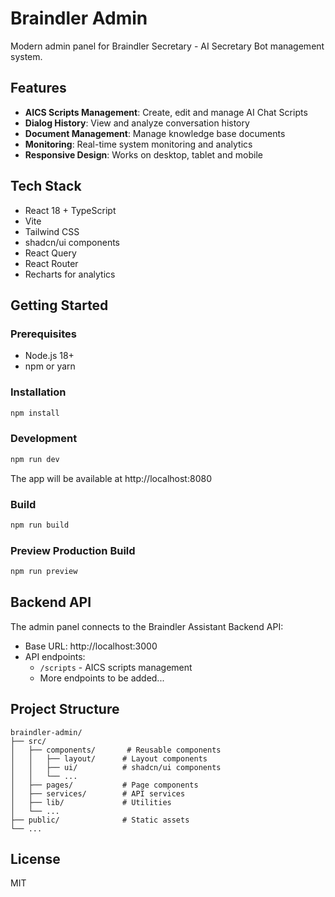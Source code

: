 # Braindler Admin

Modern admin panel for Braindler Secretary - AI Secretary Bot management system.

## Features

- **AICS Scripts Management**: Create, edit and manage AI Chat Scripts
- **Dialog History**: View and analyze conversation history
- **Document Management**: Manage knowledge base documents
- **Monitoring**: Real-time system monitoring and analytics
- **Responsive Design**: Works on desktop, tablet and mobile

## Tech Stack

- React 18 + TypeScript
- Vite
- Tailwind CSS
- shadcn/ui components
- React Query
- React Router
- Recharts for analytics

## Getting Started

### Prerequisites

- Node.js 18+
- npm or yarn

### Installation

```bash
npm install
```

### Development

```bash
npm run dev
```

The app will be available at http://localhost:8080

### Build

```bash
npm run build
```

### Preview Production Build

```bash
npm run preview
```

## Backend API

The admin panel connects to the Braindler Assistant Backend API:

- Base URL: http://localhost:3000
- API endpoints:
  - `/scripts` - AICS scripts management
  - More endpoints to be added...

## Project Structure

```
braindler-admin/
├── src/
│   ├── components/       # Reusable components
│   │   ├── layout/      # Layout components
│   │   ├── ui/          # shadcn/ui components
│   │   └── ...
│   ├── pages/           # Page components
│   ├── services/        # API services
│   ├── lib/             # Utilities
│   └── ...
├── public/              # Static assets
└── ...
```

## License

MIT


